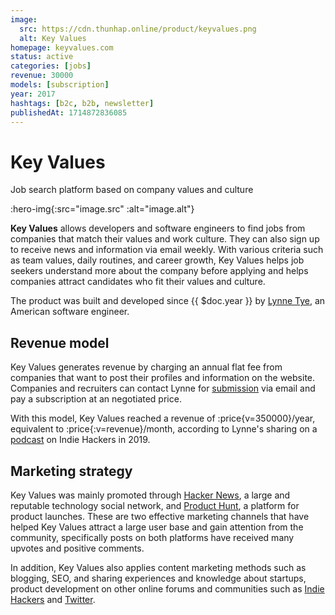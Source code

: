 ```yaml
---
image:
  src: https://cdn.thunhap.online/product/keyvalues.png
  alt: Key Values
homepage: keyvalues.com
status: active
categories: [jobs]
revenue: 30000
models: [subscription]
year: 2017
hashtags: [b2c, b2b, newsletter]
publishedAt: 1714872836085
---
```


# Key Values

Job search platform based on company values and culture

:hero-img{:src="image.src" :alt="image.alt"}

__Key Values__ allows developers and software engineers to find jobs from companies that match their values and work culture. They can also sign up to receive news and information via email weekly. With various criteria such as team values, daily routines, and career growth, Key Values helps job seekers understand more about the company before applying and helps companies attract candidates who fit their values and culture.

The product was built and developed since {{ $doc.year }} by [Lynne Tye](https://twitter.com/lynnetye), an American software engineer.

## Revenue model

Key Values generates revenue by charging an annual flat fee from companies that want to post their profiles and information on the website. Companies and recruiters can contact Lynne for [submission](https://www.keyvalues.com/submit) via email and pay a subscription at an negotiated price.

With this model, Key Values reached a revenue of :price{v=350000}/year, equivalent to :price{:v=revenue}/month, according to Lynne's sharing on a [podcast](https://www.indiehackers.com/podcast/086-lynne-tye-of-key-values) on Indie Hackers in 2019.

## Marketing strategy

Key Values was mainly promoted through [Hacker News](https://news.ycombinator.com/submitted?id=lynnetye), a large and reputable technology social network, and [Product Hunt](https://www.producthunt.com/products/key-values), a platform for product launches. These are two effective marketing channels that have helped Key Values attract a large user base and gain attention from the community, specifically posts on both platforms have received many upvotes and positive comments.

In addition, Key Values also applies content marketing methods such as blogging, SEO, and sharing experiences and knowledge about startups, product development on other online forums and communities such as [Indie Hackers](https://www.indiehackers.com/product/key-values) and [Twitter](https://twitter.com/keyvaluesio).
